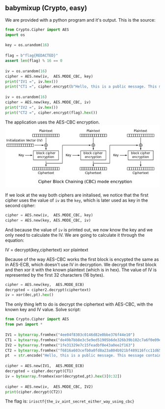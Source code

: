 ## babymixup (Crypto, easy)
We are provided with a python program and it's output. This is the source:

```python
from Crypto.Cipher import AES
import os

key = os.urandom(16)

flag = b"flag{REDACTED}"
assert len(flag) % 16 == 0

iv = os.urandom(16)
cipher = AES.new(iv,  AES.MODE_CBC, key)
print("IV1 =", iv.hex())
print("CT1 =", cipher.encrypt(b"Hello, this is a public message. This message contains no flags.").hex())

iv = os.urandom(16)
cipher = AES.new(key, AES.MODE_CBC, iv)
print("IV2 =", iv.hex())
print("CT2 =", cipher.encrypt(flag).hex())
```

The application uses the AES-CBC encryption.
![CBC.png](CBC.png)

If we look at the way both ciphers are initalised, we notice that the first cipher uses the value of `iv` as the `key`, which is later used as key in the second cipher:
```python
cipher = AES.new(iv,  AES.MODE_CBC, key)
cipher = AES.new(key, AES.MODE_CBC, iv)
```
And because the value of `iv` is printed out, we now know the key and we only need to calculate the IV. We are going to calculate it through the equation:

IV = decrypt(key,ciphertext) xor plaintext

Because of the way AES-CBC works the first block is encypted the same as in AES-ECB, which doesn't use IV in decryption. We decrypt the first block and then xor it with the known plaintext (which is in hex). The value of IV is represented by the first 32 characters (16 bytes).

```python
cipher = AES.new(key,  AES.MODE_ECB)
decrypted = cipher2.decrypt(ciphertext)
iv = xor(dec,pt).hex()
```

The only thing left to do is decrypt the ciphertext with AES-CBC, with the known key and IV value. Solve script:

```python
from Crypto.Cipher import AES
from pwn import *

IV1 = bytearray.fromhex("4ee04f8303c0146d82e0bbe376f44e10")
CT1 = bytearray.fromhex("de49b7bb8e3c5e9ed51905b6de326b39b102c7a6f0e09e92fe398c75d032b41189b11f873c6cd8cdb65a276f2e48761f6372df0a109fd29842a999f4cc4be164")
IV2 = bytearray.fromhex("1fe31329e7c15feadbf0e43a0ee2f163")
CT2 = bytearray.fromhex("f6816a603cefb0a0fd8a23a804b921bf489116fcc11d650c6ffb3fc0aae9393409c8f4f24c3d4b72ccea787e84de7dd0")
pt  = str.encode("Hello, this is a public message. This message contains no flags.")

cipher = AES.new(IV1,  AES.MODE_ECB)
decrypted = cipher.decrypt(CT1)
iv = bytearray.fromhex(xor(decrypted,pt).hex()[0:32])

cipher = AES.new(iv,  AES.MODE_CBC, IV2)
print(cipher.decrypt(CT2))
```

The flag is: `irisctf{the_iv_aint_secret_either_way_using_cbc}`
